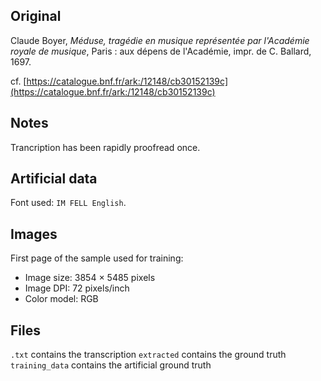 ## Original
Claude Boyer, _Méduse, tragédie en musique représentée par l'Académie royale de musique_,
Paris : aux dépens de l'Académie, impr. de C. Ballard, 1697.

cf. [https://catalogue.bnf.fr/ark:/12148/cb30152139c](https://catalogue.bnf.fr/ark:/12148/cb30152139c)

## Notes
Trancription has been rapidly proofread once.

## Artificial data
Font used: `IM FELL English`.

## Images

First page of the sample used for training:
- Image size: 3854 × 5485 pixels
- Image DPI: 72 pixels/inch
- Color model: RGB

## Files

```.txt``` contains the transcription
```extracted``` contains the ground truth
```training_data``` contains the artificial ground truth
